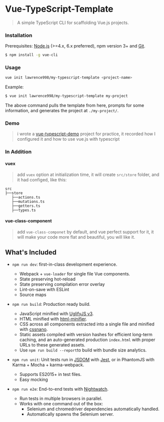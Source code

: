 # Vue-TypeScript-Template
> A simple TypeScript CLI for scaffolding Vue.js projects.

### Installation

Prerequisites: [Node.js](https://nodejs.org/en/) (>=4.x, 6.x preferred), npm version 3+ and [Git](https://git-scm.com/).

``` bash
$ npm install -g vue-cli
```
### Usage

```bash
vue init lawrence998/my-typescript-template <project-name>
```

Example:

``` bash
$ vue init lawrence998/my-typescript-template my-project
```

The above command pulls the template from here, prompts for some information, and generates the project at `./my-project/`.

### Demo
> i wrote a [vue-typescript-demo](https://github.com/SimonZhangITer/vue-typescript-dpapp-demo) project for practice, it recorded how I configured it and how to use vue.js with typescript

### In Addition

#### vuex
> add `vuex` option at initialization time, it will create `src/store` folder, and it had configed, like this:

```
src
├──store
   ├──actions.ts
   ├──mutations.ts
   ├──getters.ts
   ├──types.ts
```

#### vue-class-component
> add `vue-class-componet` by default, and vue perfect support for it, it will make your code more flat and beautiful, you will like it.

## What's Included

- `npm run dev`: first-in-class development experience.
  - Webpack + `vue-loader` for single file Vue components.
  - State preserving hot-reload
  - State preserving compilation error overlay
  - Lint-on-save with ESLint
  - Source maps

- `npm run build`: Production ready build.
  - JavaScript minified with [UglifyJS v3](https://github.com/mishoo/UglifyJS2/tree/harmony).
  - HTML minified with [html-minifier](https://github.com/kangax/html-minifier).
  - CSS across all components extracted into a single file and minified with [cssnano](https://github.com/ben-eb/cssnano).
  - Static assets compiled with version hashes for efficient long-term caching, and an auto-generated production `index.html` with proper URLs to these generated assets.
  - Use `npm run build --report`to build with bundle size analytics.

- `npm run unit`: Unit tests run in [JSDOM](https://github.com/tmpvar/jsdom) with [Jest](https://facebook.github.io/jest/), or in PhantomJS with Karma + Mocha + karma-webpack.
  - Supports ES2015+ in test files.
  - Easy mocking

- `npm run e2e`: End-to-end tests with [Nightwatch](http://nightwatchjs.org/).
  - Run tests in multiple browsers in parallel.
  - Works with one command out of the box:
    - Selenium and chromedriver dependencies automatically handled.
    - Automatically spawns the Selenium server.

